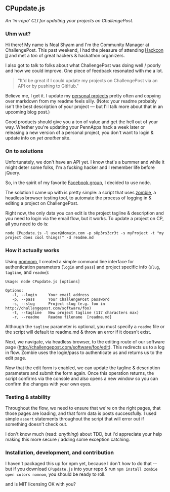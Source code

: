 ## CPupdate.js

_An 'in-repo' CLI for updating your projects on ChallengePost._

### Uhm wut?

Hi there! My name is Neal Shyam and I'm the Community Manager at ChallengePost. This past weekend, I had the pleasure of attending [Hackcon II](http://hackcon.io) and met a _ton_ of great hackers & hackathon organizers.

I also got to talk to folks about what ChallengePost was doing well / poorly and how we could improve. One piece of feedback resonated with me a lot.  

>"It'd be great if I could update my projects on ChallengePost via an API or by pushing to GitHub."

Believe me, I get it. I update my [personal projects](http://challengepost.com/nealrs) pretty often and copying over markdown from my readme feels silly. (Note: your readme probably isn't the best description of your project &mdash; but I'll talk more about that in an upcoming blog post.)

Good products should give you a ton of value and get the hell out of your way. Whether you're updating your PennApps hack a week later or releasing a new version of a personal project, you don't want to login & update  info on _yet another_ site.

### On to solutions

Unfortunately, we don't have an API yet. I know that's a bummer and while it might deter some folks, I'm a fucking hacker and I remember life before jQuery.

So, in the spirit of my favorite [Facebook group](https://www.facebook.com/groups/hackathonhackers), I decided to use node.

The solution I came up with is pretty simple: a script that uses [zombie](https://github.com/assaf/zombie), a headless browser testing tool, to automate the process of logging in & editing a project on ChallengePost.

Right now, the only data you can edit is the project tagline & description and you need to login via the email flow, but it works. To update a project on CP, all you need to do is:

```
node CPupdate.js -l user@domain.com -p sUp3rs3cr3t -s myProject -t "my project does cool things!" -d readme.md
```

### How it actually works

Using [nomnom](https://github.com/harthur/nomnom), I created a simple command line interface for authentication parameters (`login` and `pass`) and project specific info (`slug`, `tagline`, and `readme`):

```
Usage: node CPupdate.js [options]

Options:
   -l, --login     Your email address
   -p, --pass      Your ChallengePost password
   -s, --slug      Project slug (e.g. foo in http://challengepost.com/software/foo)
   -t, --tagline   New project tagline (117 characters max)
   -r, --readme    Readme filename  [readme.md]
```

Although the `tagline` parameter is optional, you must specify a `readme` file or the script will default to readme.md & throw an error if it doesn't exist.

Next, we navigate, via headless browser, to the editing route of our software page (http://challengepost.com/software/foo/edit). This redirects us to a log in flow. Zombie uses the login/pass to authenticate us and returns us to the edit page.

Now that the edit form is enabled, we can update the tagline & description parameters and submit the form again. Once this operation returns, the script confirms via the console and also opens a new window so you can confirm the changes with your own eyes.


### Testing & stability

Throughout the flow, we need to ensure that we're on the right pages, that those pages are loading, and that form data is posts successfully. I used simple `assert` statements throughout the script that will error out if something doesn't check out.

I don't know much (read: _anything_) about TDD, but I'd appreciate your help making this more secure / adding some exception catching.

### Installation, development, and contribution

I haven't packaged this up for npm yet, because I don't how to do that -- but if you download `CPupdate.js` into your repo & run `npm install zombie open colors nomnom`, you should be ready to roll.

and is MIT licensing OK with you?
